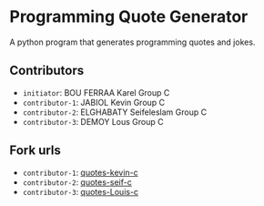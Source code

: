 # Programming Quote Generator

A python program that generates programming quotes and jokes.

## Contributors
- `initiator`: BOU FERRAA Karel Group C
- `contributor-1`: JABIOL Kevin Group C
- `contributor-2`: ELGHABATY Seifeleslam  Group C
- `contributor-3`: DEMOY Lous Group C

## Fork urls
- `contributor-1`: [quotes-kevin-c](https://github.com/kevin-71/quotes-kevin-C)
- `contributor-2`: [quotes-seif-c](https://github.com/sffdz/quotes-seif-C)
- `contributor-3`: [quotes-Louis-c](https://github.com/Nox612/quotes-Louis-C.git)
